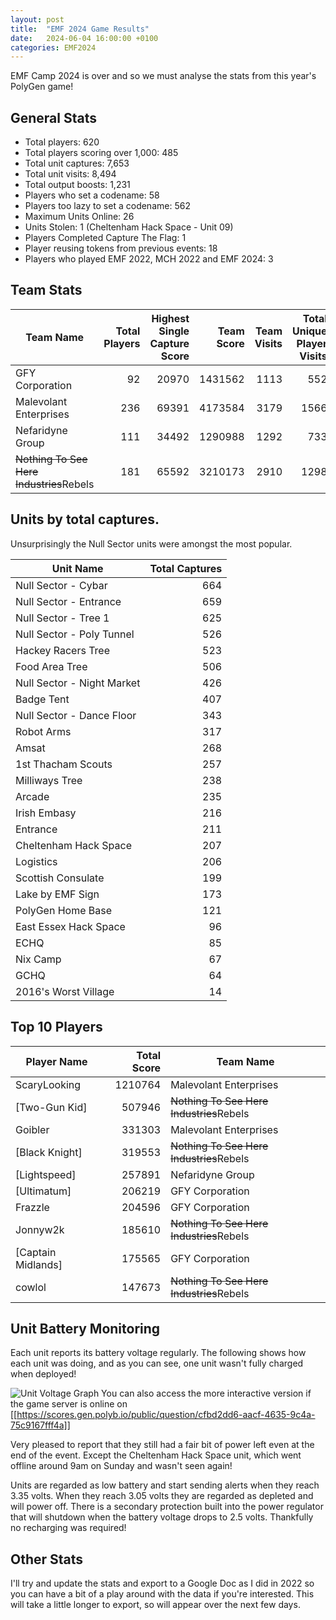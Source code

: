 ```yaml
---
layout: post
title:  "EMF 2024 Game Results"
date:   2024-06-04 16:00:00 +0100
categories: EMF2024
---
```


EMF Camp 2024 is over and so we must analyse the stats from this year's PolyGen game!

## General Stats

- Total players: 620
- Total players scoring over 1,000: 485
- Total unit captures: 7,653
- Total unit visits: 8,494
- Total output boosts: 1,231
- Players who set a codename: 58
- Players too lazy to set a codename: 562
- Maximum Units Online: 26
- Units Stolen: 1 (Cheltenham Hack Space - Unit 09)
- Players Completed Capture The Flag: 1
- Player reusing tokens from previous events: 18
- Players who played EMF 2022, MCH 2022 and EMF 2024: 3

## Team Stats

| Team Name | Total Players | Highest Single Capture Score | Team Score | Team Visits | Total Unique Player Visits | Total Captures | Total Player Unique Captures | Average Player Score | 
| --- | ---: | ---: | ---: | ---: | ---: | ---: | ---: | ---: | 
| GFY Corporation | 92 | 20970 | 1431562 | 1113 | 552 | 1154 | 498 | 15560 | 
| Malevolant Enterprises | 236 | 69391 | 4173584 | 3179 | 1566 | 2743 | 1220 | 17685 | 
| Nefaridyne Group | 111 | 34492 | 1290988 | 1292 | 733 | 1273 | 655 | 11631 | 
| ~~Nothing To See Here Industries~~Rebels | 181 | 65592 | 3210173 | 2910 | 1298 | 2483 | 1068 | 17736 | 


## Units by total captures.

Unsurprisingly the Null Sector units were amongst the most popular.


| Unit Name | Total Captures | 
| --- | ---: | 
| Null Sector - Cybar | 664 | 
| Null Sector - Entrance | 659 | 
| Null Sector - Tree 1 | 625 | 
| Null Sector - Poly Tunnel | 526 | 
| Hackey Racers Tree | 523 | 
| Food Area Tree | 506 | 
| Null Sector - Night Market | 426 | 
| Badge Tent | 407 | 
| Null Sector - Dance Floor | 343 | 
| Robot Arms | 317 | 
| Amsat | 268 | 
| 1st Thacham Scouts | 257 | 
| Milliways Tree | 238 | 
| Arcade | 235 | 
| Irish Embasy | 216 | 
| Entrance | 211 | 
| Cheltenham Hack Space | 207 | 
| Logistics | 206 | 
| Scottish Consulate | 199 | 
| Lake by EMF Sign | 173 | 
| PolyGen Home Base | 121 | 
| East Essex Hack Space | 96 | 
| ECHQ | 85 | 
| Nix Camp | 67 | 
| GCHQ | 64 | 
| 2016's Worst Village | 14 | 

## Top 10 Players

| Player Name | Total Score | Team Name | 
| --- | ---: | --- | 
| ScaryLooking | 1210764 | Malevolant Enterprises | 
| [Two-Gun Kid] | 507946 | ~~Nothing To See Here Industries~~Rebels | 
| Goibler | 331303 | Malevolant Enterprises | 
| [Black Knight] | 319553 | ~~Nothing To See Here Industries~~Rebels | 
| [Lightspeed] | 257891 | Nefaridyne Group | 
| [Ultimatum] | 206219 | GFY Corporation | 
| Frazzle | 204596 | GFY Corporation | 
| Jonnyw2k | 185610 | ~~Nothing To See Here Industries~~Rebels | 
| [Captain Midlands] | 175565 | GFY Corporation | 
| cowlol | 147673 | ~~Nothing To See Here Industries~~Rebels | 

## Unit Battery Monitoring

Each unit reports its battery voltage regularly.  The following shows how each unit was doing, and as you can see, one unit wasn't fully charged when deployed!

![Unit Voltage Graph](https://gen.polyb.io/assets/img/UnitVoltageHistoryEMF2024.png "Unit Voltage History")
You can also access the more interactive version if the game server is online on [[https://scores.gen.polyb.io/public/question/cfbd2dd6-aacf-4635-9c4a-75c9167fff4a]]

Very pleased to report that they still had a fair bit of power left even at the end of the event.  Except the Cheltenham Hack Space unit, which went offline around 9am on Sunday and wasn't seen again!

Units are regarded as low battery and start sending alerts when they reach 3.35 volts.  When they reach 3.05 volts they are regarded as depleted and will power off.  There is a secondary protection built into the power regulator that will shutdown when the battery voltage drops to 2.5 volts.  Thankfully no recharging was required!

## Other Stats
I'll try and update the stats and export to a Google Doc as I did in 2022 so you can have a bit of a play around with the data if you're interested.  This will take a little longer to export, so will appear over the next few days.

